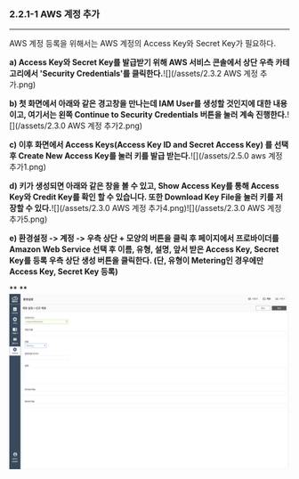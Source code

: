 ### 2.2.1-1 AWS 계정 추가

---

AWS 계정 등록을 위해서는 AWS 계정의 Access Key와 Secret Key가 필요하다.

**a\) Access Key와 Secret Key를 발급받기 위해 AWS 서비스 콘솔에서 상단 우측 카테고리에서 'Security Credentials'를 클릭한다.**![](/assets/2.3.2 AWS 계정 추가.png)

**b\) 첫 화면에서 아래와 같은 경고창을 만나는데 IAM User를 생성할 것인지에 대한 내용이고, 여기서는 왼쪽 Continue to Security Credentials 버튼을 눌러 계속 진행한다.**![](/assets/2.3.0 AWS 계정 추가2.png)

**c\) 이후 화면에서 Access Keys\(Access Key ID and Secret Access Key\) 를 선택 후 Create New Access Key를 눌러 키를 발급 받는다.**![](/assets/2.5.0 aws 계정추가1.png)

**d\) 키가 생성되면 아래와 같은 창을 볼 수 있고, Show Access Key를 통해 Access Key와 Credit Key를 확인 할 수 있습니다. 또한 Download Key File을 눌러 키를 저장할 수 있다.**![](/assets/2.3.0 AWS 계정 추가4.png)![](/assets/2.3.0 AWS 계정 추가5.png)

**e\) 환경설정 -&gt; 계정 -&gt; 우측 상단 + 모양의 버튼을 클릭 후 페이지에서 프로바이더를 Amazon Web Service 선택 후 이름, 유형, 설명, 앞서 받은 Access Key, Secret Key를 등록 우측 상단 생성 버튼을 클릭한다. \(단, 유형이 Metering인 경우에만 Access Key, Secret Key 등록\)**

**  **![](/assets/KR/3.0.0/2.2.1-1_5.png)

